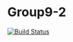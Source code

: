# Group9-2
[![Build Status](https://travis-ci.org/cs361-W16/Group9-2.svg?branch=master)](https://travis-ci.org/cs361-W16/Group9-2)
